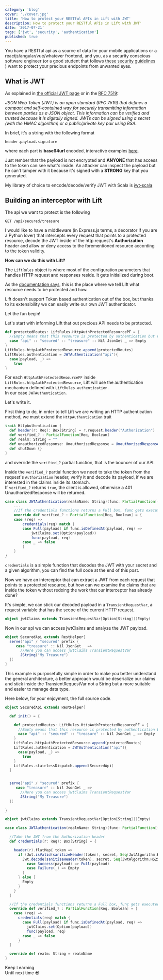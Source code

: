 ```yaml
---
category: 'blog'
cover: './cover.jpg'
title: 'How to protect your RESTful APIs in Lift with JWT'
description: How to protect your RESTful APIs in Lift with JWT'
date: '2017-07-21'
tags: ['jwt', 'security', 'authentication']
published: true
---
```


<article class="prose lg:prose-lg xl:prose-xl">

You have a RESTful api as a source of data for your mobile applications or a reactjs/angular/vue/whatever frontend, and you, as a security conscious software engineer (or a good student that follows <a href="https://github.com/shieldfy/API-Security-Checklist" target="_blank" rel="noopener noreferrer">these security guidelines</a> ) want to protect your precious endpoints from unwanted eyes.



## What is JWT 

As explained in <a href="https://jwt.io/introduction/" target="_blank" rel="noopener noreferrer">the official JWT page</a> or in the <a href="https://tools.ietf.org/html/rfc7519" target="_blank" rel="noopener noreferrer">RFC 7519</a>:

_JSON Web Token (JWT) is an open standard (RFC 7519) that defines a compact and self-contained way for securely transmitting information between parties as a JSON object. This information can be verified and trusted because it is digitally signed. JWTs can be signed using a secret (with the HMAC algorithm) or a public/private key pair using RSA._


In brief, it's a string with the following format

`header.payload.signature`

where each part is **base64url** encoded, interactive examples <a href="https://jwt.io/#debugger" target="_blank" rel="noopener noreferrer">here</a>.

Just rember that the payload is not encrypted and **ANYONE** that has access to the token can see what's inside. An attacker can inspect the payload but he can't tamper with it because it's signed with a **STRONG** key that you generated.

My library of choice to encode/decode/verify JWT with Scala is <a href="http://pauldijou.fr/jwt-scala" target="_blank" rel="noopener noreferrer">jwt-scala</a>

## Building an interceptor with Lift

The api we want to protect is the following

`GET /api/secured/treasure`


I would like to have a middleware (in Express.js terms, a decorator if you are a Python lover) that intercepts every request that points to a protected resource, decode the JWT inside of the http request's **Authorization** header and allow or deny access to the forementioned resource according to the token validity.

**How can we do this with Lift?**

The `LiftRules` object is where most of the configuration parameters that handles HTTP request and responses reside.
It gets initialized during boot.

As the <a href="https://exploring.liftweb.net/master/index-9.html#toc-Section-9.9" target="_blank" rel="noopener noreferrer">documentation says</a>, this is the place where we tell Lift what resource needs to be protected and how.

Lift doesn't support Token based authentication out of the box, but thanks to its extensibility we can easily write our own JWT authenticator.

Let the fun begin!

Let's start with informing Lift that out precious API needs to be protected.

```scala
def protectedRoutes: LiftRules.HttpAuthProtectedResourcePF = {
  //Empty means that this resource is protected by authentication but no authorization is performed
  case "api" :: "secured" :: "treasure" :: Nil JsonGet _ => Empty
}
LiftRules.httpAuthProtectedResource.append(protectedRoutes)
LiftRules.authentication = JWTAuthentication("api"){
  case(payload, _) =>
    true
}
```

For each `HttpAuthProtectedResourcePF` inside `LiftRules.httpAuthProtectedResource`, Lift will use the authentication mechanism defined with `LiftRules.authentication`.  
In our case `JWTAuthentication`.

Let's write it.

First thing to do, in order to tell Lift we are writing an HTTP authentication method, we must extend the `HttpAuthentication` trait

```scala
trait HttpAuthentication {
  def header(r: Req): Box[String] = r.request.header("Authorization")
  def verified_? : PartialFunction[Req, Boolean]
  def realm: String = ""
  def unauthorizedResponse: UnauthorizedResponse = UnauthorizedResponse(realm)
  def shutDown {}
}
```

and override the `verified_?` partial function, that is the bouncer of our API.

Inside the `verified_?` partial function we need to take the token from the request's `Authorization` header, verify it and decode its payload, if we are interested in the claims inside its stomach.  
If `verified_?` returns `true`, the client is allowed, otherwise a 401 UnauthorizedResponse will be returned.

```scala
case class JWTAuthentication(realmName: String)(func: PartialFunction[(String, Req), Boolean]) extends HttpAuthentication {
    ...
    //If the credentials functions returns a Full box, func gets executed
    override def verified_? : PartialFunction[Req, Boolean] = {
    case (req) =>
        credentials(req) match {
        case Full(payload) if func.isDefinedAt(payload, req) =>
            jwtClaims.set(Option(payload))
            func(payload, req)
        case _ => false
        }
    }
}
```

`credentials` is a simple function that decodes the JWT with your secret and a given algorithm, you can find the full code at the end of this post.

Now we have an interceptor that can extract a JWT from each request that points to a protected resource, but how can we examine the claims that are inside the token without redoing the work that our interceptor has already done? 

It's simple, we can stick our decoded payload in a `TransientRequestVar`, a request variable that has the scope of the current HTTP request.

```scala
object jwtClaims extends TransientRequestVar[Option[String]](Empty)
```

Now in our api we can access jwtClaims and analyze the JWT payload.
```scala
object SecuredApi extends RestHelper{
  serve("api" / "secured" prefix {
     case "treasure" :: Nil JsonGet _ =>
       //Here you can access jwtClaims TransientRequestVar
       JString("My Treasure")
  })
}
```

This example is purposefully simple in order to make you better understand the general architecture, a better approach would be deserialize our claims and stick inside the TransientRequestVar not a String but a more suitable and easier to manage data type.

Here below, for your enjoyment, the full source code.

```scala
object SecuredApi extends RestHelper{

  def init() = {

    def protectedRoutes: LiftRules.HttpAuthProtectedResourcePF = {
      //Empty means that this resource is protected by authentication but no authorization is performed
      case "api" :: "secured" :: "treasure" :: Nil JsonGet _ => Empty
    }
    LiftRules.httpAuthProtectedResource.append(protectedRoutes)
    LiftRules.authentication = JWTAuthentication("api"){
      case(payload, _) =>
        true
    }
    LiftRules.statelessDispatch.append(SecuredApi)
  }


  serve("api" / "secured" prefix {
     case "treasure" :: Nil JsonGet _ =>
       //Here you can access jwtClaims TransientRequestVar
       JString("My Treasure")
  })
  
}
```

```scala
object jwtClaims extends TransientRequestVar[Option[String]](Empty)

case class JWTAuthentication(realmName: String)(func: PartialFunction[(String, Req), Boolean]) extends HttpAuthentication {

  //Take the JWT from the Authorization header
  def credentials(r: Req): Box[String] = {

    header(r).flatMap{ token =>
      if (Jwt.isValid(sanitizeHeader(token), secret, Seq(JwtAlgorithm.HS256))) {
        Jwt.decode(sanitizeHeader(token), secret, Seq(JwtAlgorithm.HS256)) match {
          case Success(payload) => Full(payload)
          case Failure(_) => Empty
        }
      } else {
        Empty
      }
    }
  }

  //If the credentials functions returns a Full box, func gets executed
  override def verified_? : PartialFunction[Req, Boolean] = {
    case (req) =>
      credentials(req) match {
        case Full(payload) if func.isDefinedAt(payload, req) =>
          jwtClaims.set(Option(payload))
          func(payload, req)
        case _ => false
      }
  }

  override def realm: String = realmName
}
```

Keep Learning  
Until next time :sunglasses:


</article>